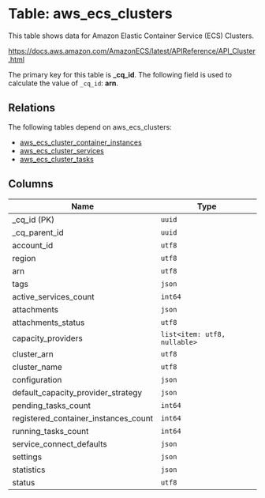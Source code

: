 # Table: aws_ecs_clusters

This table shows data for Amazon Elastic Container Service (ECS) Clusters.

https://docs.aws.amazon.com/AmazonECS/latest/APIReference/API_Cluster.html

The primary key for this table is **_cq_id**.
The following field is used to calculate the value of `_cq_id`: **arn**.
## Relations

The following tables depend on aws_ecs_clusters:
  - [aws_ecs_cluster_container_instances](aws_ecs_cluster_container_instances.md)
  - [aws_ecs_cluster_services](aws_ecs_cluster_services.md)
  - [aws_ecs_cluster_tasks](aws_ecs_cluster_tasks.md)

## Columns

| Name          | Type          |
| ------------- | ------------- |
|_cq_id (PK)|`uuid`|
|_cq_parent_id|`uuid`|
|account_id|`utf8`|
|region|`utf8`|
|arn|`utf8`|
|tags|`json`|
|active_services_count|`int64`|
|attachments|`json`|
|attachments_status|`utf8`|
|capacity_providers|`list<item: utf8, nullable>`|
|cluster_arn|`utf8`|
|cluster_name|`utf8`|
|configuration|`json`|
|default_capacity_provider_strategy|`json`|
|pending_tasks_count|`int64`|
|registered_container_instances_count|`int64`|
|running_tasks_count|`int64`|
|service_connect_defaults|`json`|
|settings|`json`|
|statistics|`json`|
|status|`utf8`|